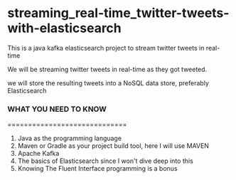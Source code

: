 # streaming_real-time_twitter-tweets-with-elasticsearch
This is a java kafka elasticsearch project to stream twitter tweets in real-time

We will be streaming twitter tweets in real-time as they got tweeted.

we will store the resulting tweets into a NoSQL data store, preferably Elasticsearch


### WHAT YOU NEED TO KNOW
=============================

1. Java as the programming language
2. Maven or Gradle as your project build tool, here I will use MAVEN
3. Apache Kafka
4. The basics of Elasticsearch since I won't dive deep into this
5. Knowing The Fluent Interface programming is a bonus



